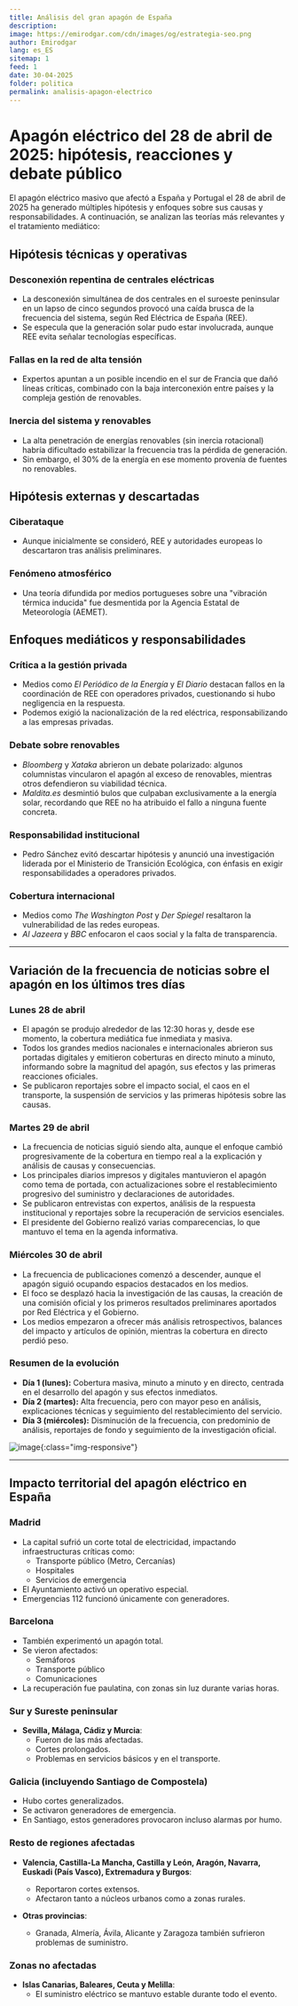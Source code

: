 ```yaml
---
title: Análisis del gran apagón de España
description: 
image: https://emirodgar.com/cdn/images/og/estrategia-seo.png
author: Emirodgar
lang: es_ES
sitemap: 1
feed: 1
date: 30-04-2025
folder: politica
permalink: analisis-apagon-electrico
---
```

# Apagón eléctrico del 28 de abril de 2025: hipótesis, reacciones y debate público

El apagón eléctrico masivo que afectó a España y Portugal el 28 de abril de 2025 ha generado múltiples hipótesis y enfoques sobre sus causas y responsabilidades. A continuación, se analizan las teorías más relevantes y el tratamiento mediático:

## Hipótesis técnicas y operativas

### Desconexión repentina de centrales eléctricas

- La desconexión simultánea de dos centrales en el suroeste peninsular en un lapso de cinco segundos provocó una caída brusca de la frecuencia del sistema, según Red Eléctrica de España (REE).
- Se especula que la generación solar pudo estar involucrada, aunque REE evita señalar tecnologías específicas.

### Fallas en la red de alta tensión

- Expertos apuntan a un posible incendio en el sur de Francia que dañó líneas críticas, combinado con la baja interconexión entre países y la compleja gestión de renovables.

### Inercia del sistema y renovables

- La alta penetración de energías renovables (sin inercia rotacional) habría dificultado estabilizar la frecuencia tras la pérdida de generación.
- Sin embargo, el 30% de la energía en ese momento provenía de fuentes no renovables.

## Hipótesis externas y descartadas

### Ciberataque

- Aunque inicialmente se consideró, REE y autoridades europeas lo descartaron tras análisis preliminares.

### Fenómeno atmosférico

- Una teoría difundida por medios portugueses sobre una "vibración térmica inducida" fue desmentida por la Agencia Estatal de Meteorología (AEMET).

## Enfoques mediáticos y responsabilidades

### Crítica a la gestión privada

- Medios como *El Periódico de la Energía* y *El Diario* destacan fallos en la coordinación de REE con operadores privados, cuestionando si hubo negligencia en la respuesta.
- Podemos exigió la nacionalización de la red eléctrica, responsabilizando a las empresas privadas.

### Debate sobre renovables

- *Bloomberg* y *Xataka* abrieron un debate polarizado: algunos columnistas vincularon el apagón al exceso de renovables, mientras otros defendieron su viabilidad técnica.
- *Maldita.es* desmintió bulos que culpaban exclusivamente a la energía solar, recordando que REE no ha atribuido el fallo a ninguna fuente concreta.

### Responsabilidad institucional

- Pedro Sánchez evitó descartar hipótesis y anunció una investigación liderada por el Ministerio de Transición Ecológica, con énfasis en exigir responsabilidades a operadores privados.

### Cobertura internacional

- Medios como *The Washington Post* y *Der Spiegel* resaltaron la vulnerabilidad de las redes europeas.
- *Al Jazeera* y *BBC* enfocaron el caos social y la falta de transparencia.

---


## Variación de la frecuencia de noticias sobre el apagón en los últimos tres días

### Lunes 28 de abril

- El apagón se produjo alrededor de las 12:30 horas y, desde ese momento, la cobertura mediática fue inmediata y masiva.
- Todos los grandes medios nacionales e internacionales abrieron sus portadas digitales y emitieron coberturas en directo minuto a minuto, informando sobre la magnitud del apagón, sus efectos y las primeras reacciones oficiales.
- Se publicaron reportajes sobre el impacto social, el caos en el transporte, la suspensión de servicios y las primeras hipótesis sobre las causas.

### Martes 29 de abril

- La frecuencia de noticias siguió siendo alta, aunque el enfoque cambió progresivamente de la cobertura en tiempo real a la explicación y análisis de causas y consecuencias.
- Los principales diarios impresos y digitales mantuvieron el apagón como tema de portada, con actualizaciones sobre el restablecimiento progresivo del suministro y declaraciones de autoridades.
- Se publicaron entrevistas con expertos, análisis de la respuesta institucional y reportajes sobre la recuperación de servicios esenciales.
- El presidente del Gobierno realizó varias comparecencias, lo que mantuvo el tema en la agenda informativa.

### Miércoles 30 de abril

- La frecuencia de publicaciones comenzó a descender, aunque el apagón siguió ocupando espacios destacados en los medios.
- El foco se desplazó hacia la investigación de las causas, la creación de una comisión oficial y los primeros resultados preliminares aportados por Red Eléctrica y el Gobierno.
- Los medios empezaron a ofrecer más análisis retrospectivos, balances del impacto y artículos de opinión, mientras la cobertura en directo perdió peso.

### Resumen de la evolución

- **Día 1 (lunes):** Cobertura masiva, minuto a minuto y en directo, centrada en el desarrollo del apagón y sus efectos inmediatos.
- **Día 2 (martes):** Alta frecuencia, pero con mayor peso en análisis, explicaciones técnicas y seguimiento del restablecimiento del servicio.
- **Día 3 (miércoles):** Disminución de la frecuencia, con predominio de análisis, reportajes de fondo y seguimiento de la investigación oficial.

![image](https://github.com/user-attachments/assets/3366c66a-c38c-471a-9148-26ca8726bef9){:class="img-responsive"}

---

## Impacto territorial del apagón eléctrico en España

### Madrid
- La capital sufrió un corte total de electricidad, impactando infraestructuras críticas como:
  - Transporte público (Metro, Cercanías)
  - Hospitales
  - Servicios de emergencia
- El Ayuntamiento activó un operativo especial.
- Emergencias 112 funcionó únicamente con generadores.

### Barcelona
- También experimentó un apagón total.
- Se vieron afectados:
  - Semáforos
  - Transporte público
  - Comunicaciones
- La recuperación fue paulatina, con zonas sin luz durante varias horas.

### Sur y Sureste peninsular
- **Sevilla, Málaga, Cádiz y Murcia**:
  - Fueron de las más afectadas.
  - Cortes prolongados.
  - Problemas en servicios básicos y en el transporte.

### Galicia (incluyendo Santiago de Compostela)
- Hubo cortes generalizados.
- Se activaron generadores de emergencia.
- En Santiago, estos generadores provocaron incluso alarmas por humo.

### Resto de regiones afectadas
- **Valencia, Castilla-La Mancha, Castilla y León, Aragón, Navarra, Euskadi (País Vasco), Extremadura y Burgos**:
  - Reportaron cortes extensos.
  - Afectaron tanto a núcleos urbanos como a zonas rurales.

- **Otras provincias**:
  - Granada, Almería, Ávila, Alicante y Zaragoza también sufrieron problemas de suministro.

### Zonas no afectadas
- **Islas Canarias, Baleares, Ceuta y Melilla**:
  - El suministro eléctrico se mantuvo estable durante todo el evento.

